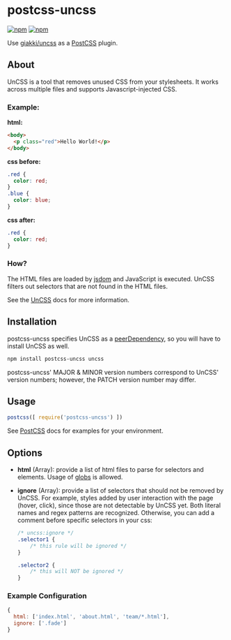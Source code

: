 # postcss-uncss
[![npm](https://img.shields.io/npm/v/postcss-uncss.svg?maxAge=2592000)](https://www.npmjs.com/package/postcss-uncss)
[![npm](https://img.shields.io/npm/l/postcss-uncss.svg?maxAge=2592000)](https://github.com/RyanZim/postcss-uncss/blob/master/LICENSE)

Use [giakki/uncss](https://github.com/giakki/uncss) as a [PostCSS](https://github.com/postcss/postcss) plugin.

## About

UnCSS is a tool that removes unused CSS from your stylesheets. It works across multiple files and supports Javascript-injected CSS.

### Example:

**html:**
```html
<body>
  <p class="red">Hello World!</p>
</body>
```

**css before:**
```css
.red {
  color: red;
}
.blue {
  color: blue;
}
```

**css after:**
```css
.red {
  color: red;
}
```

### How?

The HTML files are loaded by [jsdom](https://github.com/tmpvar/jsdom) and JavaScript is executed. UnCSS filters out selectors that are not found in the HTML files.

See the [UnCSS](https://github.com/giakki/uncss) docs for more information.

## Installation

postcss-uncss specifies UnCSS as a [peerDependency](https://docs.npmjs.com/files/package.json#peerdependencies), so you will have to install UnCSS as well.

```bash
npm install postcss-uncss uncss
```

postcss-uncss' MAJOR & MINOR version numbers correspond to UnCSS' version numbers; however, the PATCH version number may differ.

## Usage

```js
postcss([ require('postcss-uncss') ])
```

See [PostCSS](https://github.com/postcss/postcss) docs for examples for your environment.

## Options

- **html** (Array): provide a list of html files to parse for selectors and elements. Usage of [globs](https://github.com/isaacs/node-glob) is allowed.

- **ignore** (Array): provide a list of selectors that should not be removed by UnCSS. For example, styles added by user interaction with the page (hover, click), since those are not detectable by UnCSS yet. Both literal names and regex patterns are recognized. Otherwise, you can add a comment before specific selectors in your css:

  ```css
  /* uncss:ignore */
  .selector1 {
      /* this rule will be ignored */
  }

  .selector2 {
      /* this will NOT be ignored */
  }
  ```

### Example Configuration

```js
{
  html: ['index.html', 'about.html', 'team/*.html'],
  ignore: ['.fade']
}
```
